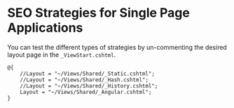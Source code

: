 ﻿# SEO Strategies for Single Page Applications

You can test the different types of strategies by un-commenting the desired layout page in the `_ViewStart.cshtml`.

```
@{
    //Layout = "~/Views/Shared/_Static.cshtml";
    //Layout = "~/Views/Shared/_Hash.cshtml";
    //Layout = "~/Views/Shared/_History.cshtml";
    Layout = "~/Views/Shared/_Angular.cshtml";
}
```
